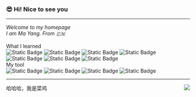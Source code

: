 ### 😎 Hi! Nice to see you
****
*Welcome to my homepage*  
*I am Ma Yang. From 🇨🇳*  
<br>
What I learned  
![Static Badge](https://img.shields.io/badge/python-3.10-orange?logo=python&logoColor=orange&link=https%3A%2F%2Fwww.runoob.com%2Fpython%2Fpython-tutorial.html)
![Static Badge](https://img.shields.io/badge/vue.js-3-green?logo=vue.js&logoColor=green&link=https%3A%2F%2Fcn.vuejs.org%2Fguide%2Fintroduction.html%23the-progressive-framework)
![Static Badge](https://img.shields.io/badge/HTML5-%23e54d26?logo=HTML5&logoColor=white&link=https%3A%2F%2Fwww.runoob.com%2Fhtml%2Fhtml-tutorial.html)
![Static Badge](https://img.shields.io/badge/CSS%20-%234a90e2?logo=CSS3&logoColor=#1572B6&link=https%3A%2F%2Fwww.runoob.com%2Fcss%2Fcss-tutorial.html)
![Static Badge](https://img.shields.io/badge/JavaScript%20-%23f7df1e?logo=javascript&logoColor=white&link=https%3A%2F%2Fwww.runoob.com%2Fjs%2Fjs-tutorial.html)
![Static Badge](https://img.shields.io/badge/MySQL-white?logo=MySQL&logoColor=%2369A9E3&link=https%3A%2F%2Fwww.runoob.com%2Fmysql%2Fmysql-tutorial.html)
![Static Badge](https://img.shields.io/badge/Linux-%23a5cbee?logo=Linux&logoColor=black&link=https%3A%2F%2Fwww.runoob.com%2Flinux%2Flinux-tutorial.html)
<br>
My tool  
![Static Badge](https://img.shields.io/badge/IntelliJ%20IDEA-%23000000?logo=IntelliJ%20IDEA&logoColor=%23FFF)
![Static Badge](https://img.shields.io/badge/Visual%20Studio%20Code-%23007ACC?logo=Visual%20Studio%20Code&logoColor=%23FFF)
![Static Badge](https://img.shields.io/badge/PyCharm-%23000000?logo=PyCharm&logoColor=%23FFF)
![Static Badge](https://img.shields.io/badge/%20Eclipse%20IDE-%232C2255?logo=Eclipse%20IDE&logoColor=%23fff)
****
<div>
  <span align="left">哈哈哈，我是菜鸡</span>
  <img src="https://github-readme-stats.vercel.app/api?username=MaYang666&show_icons=true&theme=radical" align="right"/>
</div>
<!--
**MaYang666/MaYang666** is a ✨ _special_ ✨ repository because its `README.md` (this file) appears on your GitHub profile.

Here are some ideas to get you started:

- 🔭 I’m currently working on ...
- 🌱 I’m currently learning ...
- 👯 I’m looking to collaborate on ...
- 🤔 I’m looking for help with ...
- 💬 Ask me about ...
- 📫 How to reach me: ...
- 😄 Pronouns: ...
- ⚡ Fun fact: ...
-->

